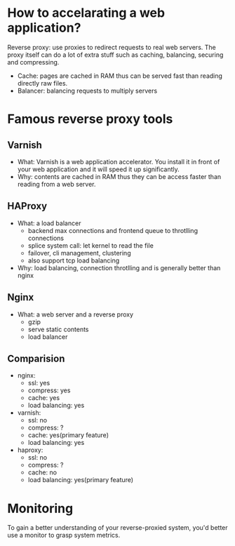 # How to accelarating a web application?
Reverse proxy: use proxies to redirect requests to real web servers. The proxy itself can do a lot of extra stuff such as caching, balancing, securing and compressing.

+ Cache: pages are cached in RAM thus can be served fast than reading directly raw files.
+ Balancer: balancing requests to multiply servers

# Famous reverse proxy tools
## Varnish
+ What: Varnish is a web application accelerator. You install it in front of your web application and it will speed it up significantly.
+ Why: contents are cached in RAM thus they can be access faster than reading from a web server.

## HAProxy
+ What: a load balancer
    + backend max connections and frontend queue to throtlling connections
    + splice system call: let kernel to read the file
    + failover, cli management, clustering
    + also support tcp load balancing
+ Why: load balancing, connection throtlling and is generally better than nginx

## Nginx
+ What: a web server and a reverse proxy
    + gzip
    + serve static contents
    + load balancer

## Comparision
+ nginx:
    + ssl: yes
    + compress: yes
    + cache: yes
    + load balancing: yes
+ varnish:
    + ssl: no
    + compress: ?
    + cache: yes(primary feature)
    + load balancing: yes
+ haproxy:
    + ssl: no
    + compress: ?
    + cache: no
    + load balancing: yes(primary feature)

# Monitoring
To gain a better understanding of your reverse-proxied system, you'd better use a monitor to grasp system metrics.